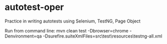 # autotest-oper

Practice in writing autotests using Selenium, TestNG, Page Object

Run from command line: mvn clean test -Dbrowser=chrome -Denvironment=qa -Dsurefire.suiteXmlFiles=src\test\resources\testng-all.xml
